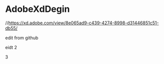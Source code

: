 # AdobeXdDegin

//https://xd.adobe.com/view/8e065ad9-c439-4274-8998-d31446851c51-db55/


edit from github

eidt 2

3
